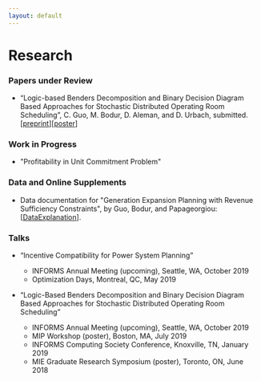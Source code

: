 ```yaml
---
layout: default
---
```


# Research

### Papers under Review

* “Logic-based Benders Decomposition and Binary Decision Diagram Based Approaches for Stochastic Distributed Operating
Room Scheduling”, C. Guo, M. Bodur, D. Aleman, and D. Urbach, submitted.[[preprint](http://www.optimization-online.org/DB_HTML/2019/07/7320.html)][[poster](/docs/sdors_poster.pdf)]

### Work in Progress

* "Profitability in Unit Commitment Problem"

### Data and Online Supplements
* Data documentation for "Generation Expansion Planning with Revenue Sufficiency Constraints", by Guo, Bodur, and Papageorgiou: [[DataExplanation](/docs/profitability_dataDocumentation.pdf)].

### Talks

* “Incentive Compatibility for Power System Planning”

  * INFORMS Annual Meeting (upcoming), Seattle, WA, October 2019
  * Optimization Days, Montreal, QC, May 2019


* “Logic-Based Benders Decomposition and Binary Decision Diagram Based Approaches for Stochastic Distributed Operating Room Scheduling”

  * INFORMS Annual Meeting (upcoming), Seattle, WA, October 2019
  * MIP Workshop (poster), Boston, MA, July 2019
  * INFORMS Computing Society Conference, Knoxville, TN, January 2019
  * MIE Graduate Research Symposium (poster), Toronto, ON, June 2018
